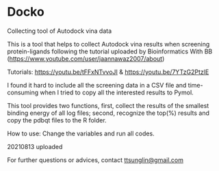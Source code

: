 # Docko
Collecting tool of Autodock vina data

This is a tool that helps to collect Autodock vina results 
when screening protein-ligands following the tutorial uploaded 
by Bioinformatics With BB (https://www.youtube.com/user/jaannawaz2007/about)

Tutorials:
https://youtu.be/tFFxNTvvoJI &
https://youtu.be/7YTzG2PtzlE

I found it hard to include all the screening data in a CSV file and
time-consuming when I tried to copy all the interested results to Pymol.

This tool provides two functions, first, collect the results of the smallest binding energy of all log files;
second, recognize the top(%) results and copy the pdbqt files to the R folder.

How to use:
Change the variables and run all codes.

20210813 uploaded

For further questions or advices, contact ttsunglin@gmail.com


